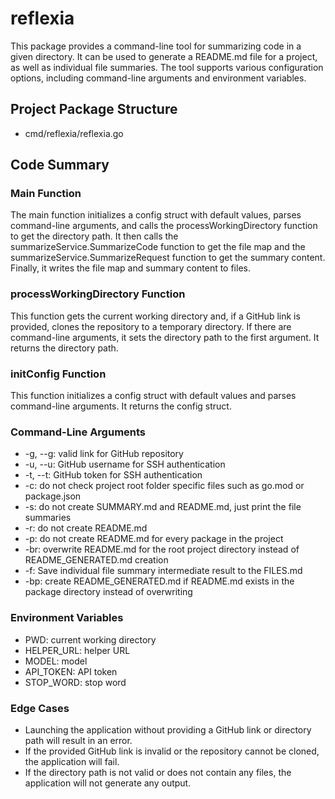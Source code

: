 # reflexia

This package provides a command-line tool for summarizing code in a given directory. It can be used to generate a README.md file for a project, as well as individual file summaries. The tool supports various configuration options, including command-line arguments and environment variables.

## Project Package Structure

- cmd/reflexia/reflexia.go

## Code Summary

### Main Function

The main function initializes a config struct with default values, parses command-line arguments, and calls the processWorkingDirectory function to get the directory path. It then calls the summarizeService.SummarizeCode function to get the file map and the summarizeService.SummarizeRequest function to get the summary content. Finally, it writes the file map and summary content to files.

### processWorkingDirectory Function

This function gets the current working directory and, if a GitHub link is provided, clones the repository to a temporary directory. If there are command-line arguments, it sets the directory path to the first argument. It returns the directory path.

### initConfig Function

This function initializes a config struct with default values and parses command-line arguments. It returns the config struct.

### Command-Line Arguments

- -g, --g: valid link for GitHub repository
- -u, --u: GitHub username for SSH authentication
- -t, --t: GitHub token for SSH authentication
- -c: do not check project root folder specific files such as go.mod or package.json
- -s: do not create SUMMARY.md and README.md, just print the file summaries
- -r: do not create README.md
- -p: do not create README.md for every package in the project
- -br: overwrite README.md for the root project directory instead of README_GENERATED.md creation
- -f: Save individual file summary intermediate result to the FILES.md
- -bp: create README_GENERATED.md if README.md exists in the package directory instead of overwriting

### Environment Variables

- PWD: current working directory
- HELPER_URL: helper URL
- MODEL: model
- API_TOKEN: API token
- STOP_WORD: stop word

### Edge Cases

- Launching the application without providing a GitHub link or directory path will result in an error.
- If the provided GitHub link is invalid or the repository cannot be cloned, the application will fail.
- If the directory path is not valid or does not contain any files, the application will not generate any output.


